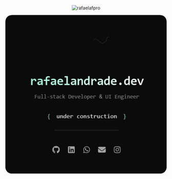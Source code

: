 <p align="center"> <img src="https://komarev.com/ghpvc/?username=rafaelafpro&label=Profile%20views&color=0e75b6&style=flat" alt="rafaelafpro" /> </p>
<p align="center" style="border-radius: 20px; overflow:hidden">
  <a style="border-radius: 20px; overflow:hidden" href="https://rafaelandrade.dev">
    <img style="border-radius: 20px" src="portfolio.gif" alt="Demonstração do portfólio">
  </a>
</p>

